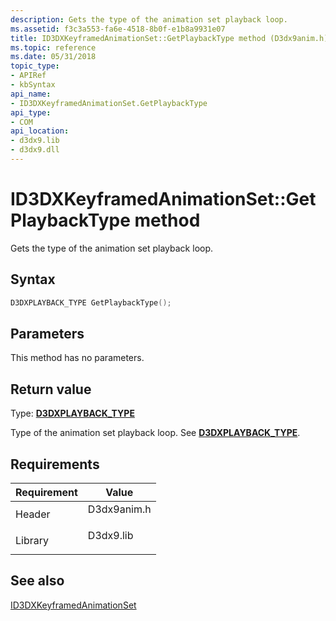 ```yaml
---
description: Gets the type of the animation set playback loop.
ms.assetid: f3c3a553-fa6e-4518-8b0f-e1b8a9931e07
title: ID3DXKeyframedAnimationSet::GetPlaybackType method (D3dx9anim.h)
ms.topic: reference
ms.date: 05/31/2018
topic_type: 
- APIRef
- kbSyntax
api_name: 
- ID3DXKeyframedAnimationSet.GetPlaybackType
api_type: 
- COM
api_location: 
- d3dx9.lib
- d3dx9.dll
---
```


# ID3DXKeyframedAnimationSet::GetPlaybackType method

Gets the type of the animation set playback loop.

## Syntax


```C++
D3DXPLAYBACK_TYPE GetPlaybackType();
```



## Parameters

This method has no parameters.

## Return value

Type: **[**D3DXPLAYBACK\_TYPE**](./d3dxplayback-type.md)**

Type of the animation set playback loop. See [**D3DXPLAYBACK\_TYPE**](./d3dxplayback-type.md).

## Requirements



| Requirement | Value |
|--------------------|----------------------------------------------------------------------------------------|
| Header<br/>  | <dl> <dt>D3dx9anim.h</dt> </dl> |
| Library<br/> | <dl> <dt>D3dx9.lib</dt> </dl>   |



## See also

<dl> <dt>

[ID3DXKeyframedAnimationSet](id3dxkeyframedanimationset.md)
</dt> </dl>

 

 
